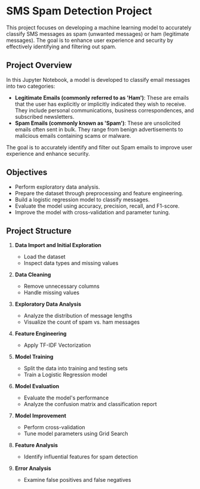 # SMS Spam Detection Project

This project focuses on developing a machine learning model to accurately classify SMS messages as spam (unwanted messages) or ham (legitimate messages). The goal is to enhance user experience and security by effectively identifying and filtering out spam.

## Project Overview

In this Jupyter Notebook, a model is developed to classify email messages into two categories:
- **Legitimate Emails (commonly referred to as 'Ham')**: These are emails that the user has explicitly or implicitly indicated they wish to receive. They include personal communications, business correspondences, and subscribed newsletters.
- **Spam Emails (commonly known as 'Spam')**: These are unsolicited emails often sent in bulk. They range from benign advertisements to malicious emails containing scams or malware.

The goal is to accurately identify and filter out Spam emails to improve user experience and enhance security.

## Objectives

- Perform exploratory data analysis.
- Prepare the dataset through preprocessing and feature engineering.
- Build a logistic regression model to classify messages.
- Evaluate the model using accuracy, precision, recall, and F1-score.
- Improve the model with cross-validation and parameter tuning.

## Project Structure

1. **Data Import and Initial Exploration**
    - Load the dataset
    - Inspect data types and missing values

2. **Data Cleaning**
    - Remove unnecessary columns
    - Handle missing values

3. **Exploratory Data Analysis**
    - Analyze the distribution of message lengths
    - Visualize the count of spam vs. ham messages

4. **Feature Engineering**
    - Apply TF-IDF Vectorization

5. **Model Training**
    - Split the data into training and testing sets
    - Train a Logistic Regression model

6. **Model Evaluation**
    - Evaluate the model's performance
    - Analyze the confusion matrix and classification report

7. **Model Improvement**
    - Perform cross-validation
    - Tune model parameters using Grid Search

8. **Feature Analysis**
    - Identify influential features for spam detection

9. **Error Analysis**
    - Examine false positives and false negatives


